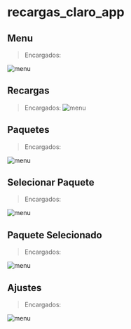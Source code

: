 # recargas_claro_app

## Menu

> Encargados:

![menu](./screenshots/menu.jpeg)

## Recargas

> Encargados:
> ![menu](./screenshots/recargas.jpeg)

## Paquetes

> Encargados:

![menu](./screenshots/paquetes.jpeg)

## Selecionar Paquete

> Encargados:

![menu](./screenshots/seleccionar_paquete.jpeg)

## Paquete Selecionado

> Encargados:

![menu](./screenshots/paquete_seleccionado.jpeg)

## Ajustes

> Encargados:

![menu](./screenshots/ajustes.jpeg)

